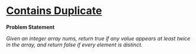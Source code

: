 # [Contains Duplicate](https://leetcode.com/problems/contains-duplicate/description/)

**Problem Statement**

_Given an integer array nums, return true if any value appears at least twice in the array, and return false if every element is distinct._
